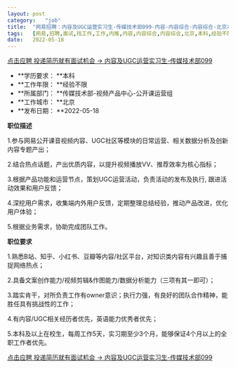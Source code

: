 ```yaml
---
layout:	post
category:	"job"
title:	"网易招聘：内容及UGC运营实习生-传媒技术部099-内容-内容综合-内容综合-北京本科经验不限"
tags:	[网易,招聘,面试,找工作,工作,内推,内容,内容综合,内容综合,北京,本科,经验不限]
date:	2022-05-18
---
```


[点击应聘 投递简历就有面试机会 ->  内容及UGC运营实习生-传媒技术部099](http://mobile.bole.netease.com/bole/boleDetail?id=33343&employeeId=346f03c3cda5f04c&key=all)



- **学历要求： **本科
- **工作年限： **经验不限
- **所属部门： **传媒技术部-视频产品中心-公开课运营组
- **工作城市： **北京
- **发布日期： **2022-05-18



**职位描述**

1.参与网易公开课音视频内容、UGC社区等模块的日常运营、相关数据分析及创新内容专题产出；

2.结合热点话题，产出优质内容，以提升视频播放VV、推荐效率为核心指标；

3.根据产品功能和运营节点，策划UGC运营活动，负责活动的发布及执行,&nbsp;跟进活动效果和用户反馈；

4.深挖用户需求，收集端内外用户反馈，定期整理总结经验，推动产品改进，优化用户体验；

5.根据业务需求，协助完成团队工作。





**职位要求**

1.熟悉B站、知乎、小红书、豆瓣等内容/社区平台，对知识类内容有兴趣且善于捕捉网络热点；

2.具备文案创作能力/视频剪辑&amp;作图能力/数据分析能力（三项有其一即可）；

3.踏实肯干，对所负责工作有owner意识；执行力强，有良好的团队合作精神，能胜任具有挑战性的工作；

4.有内容/UGC相关经历者优先，英语能力优秀者优先；

5.本科及以上在校生，每周工作5天，实习期至少3个月，能够保证4个月以上的全职工作者优先。



[点击应聘 投递简历就有面试机会 ->  内容及UGC运营实习生-传媒技术部099](http://mobile.bole.netease.com/bole/boleDetail?id=33343&employeeId=346f03c3cda5f04c&key=all)